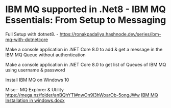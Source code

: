 # IBM MQ  supported in .Net8 - IBM MQ Essentials: From Setup to Messaging

Full Setup with dotnet8. - https://ronakpadaliya.hashnode.dev/series/ibm-mq-with-dotnetcore

Make a console application in .NET Core 8.0 to add & get a message in the IBM MQ Queue without authentication

Make a console application in .NET Core 8.0 to get list of Queues of IBM MQ using username & password

Install IBM MQ on Windows 10


Misc:- MQ Explorer & Utility
https://mega.nz/folder/anBQhYTI#nwOn9l3hWoarOb-5ongJWw
[IBM MQ Installation in windows.docx](https://github.com/user-attachments/files/20832332/IBM.MQ.Installation.in.windows.docx)
